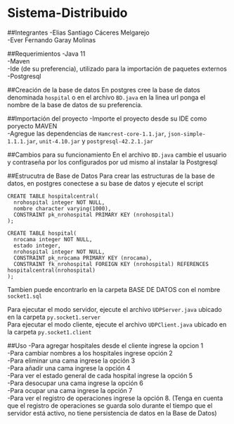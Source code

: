 # Sistema-Distribuido

##Integrantes
-Elias Santiago Cáceres Melgarejo  
-Ever Fernando Garay Molinas  


##Requerimientos
-Java 11  
-Maven  
-Ide (de su preferencia), utilizado para la importación de paquetes externos  
-Postgresql  

##Creación de la base de datos
En postgres cree la base de datos denominada ```hospital``` o en el archivo ```BD.java``` en la linea url ponga el nombre de la base de datos de su preferencia. 

##Importación del proyecto
-Importe el proyecto desde su IDE como poryecto MAVEN  
-Agregue las dependencias de ```Hamcrest-core-1.1.jar```, ```json-simple-1.1.1.jar```, ```unit-4.10.jar``` y ```postgresql-42.2.1.jar```  

##Cambios para su funcionamiento
En el archivo ```BD.java``` cambie el usuario y contraseña por los configurados por ud mismo al instalar la Postgresql  

##Estrucutra de Base de Datos
Para crear las estructuras de la base de datos, en postgres conectese a su base de datos y ejecute el script
```
CREATE TABLE hospitalcentral(
  nrohospital integer NOT NULL,
  nombre character varying(1000),
  CONSTRAINT pk_nrohospital PRIMARY KEY (nrohospital)
);

CREATE TABLE hospital(
  nrocama integer NOT NULL,
  estado integer,
  nrohospital integer NOT NULL,
  CONSTRAINT pk_nrocama PRIMARY KEY (nrocama),
  CONSTRAINT fk_nrohospital FOREIGN KEY (nrohospital) REFERENCES hospitalcentral(nrohospital)
);
```  
Tambien puede encontrarlo en la carpeta BASE DE DATOS con el nombre ```socket1.sql```  

Para ejecutar el modo servidor, ejecute el archivo ```UDPServer.java``` ubicado en la carpeta ```py.socket1.server```  
Para ejecutar el modo cliente, ejecute el archivo ```UDPClient.java``` ubicado en la carpeta ```py.socket1.client```  

##Uso
-Para agregar hospitales desde el cliente ingrese la opcion 1  
-Para cambiar nombres a los hospitales ingrese opción 2  
-Para eliminar una cama ingrese la opción 3  
-Para añadir una cama ingrese la opción 4  
-Para ver el estado general de cada hospital ingrese la opción 5  
-Para desocupar una cama ingrese la opción 6  
-Para ocupar una cama ingrese la opción 7  
-Para ver el registro de operaciones ingrese la opción 8. (Tenga en cuenta que el registro de operaciones se guarda solo durante el tiempo que el servidor está activo, no tiene persistencia de datos en la Base de Datos)  
